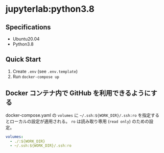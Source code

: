 # jupyterlab:python3.8

## Specifications

- Ubuntu20.04
- Python3.8

## Quick Start

1. Create `.env` (see `.env.template`)
2. Run `docker-compose up`

## Docker コンテナ内で GitHub を利用できるようにする

docker-compose.yaml の `volumes` に `~/.ssh:${WORK_DIR}/.ssh:ro` を指定するとローカルの設定が適用される。
`ro` は読み取り専用 (`read only`) のための設定。

```yaml
volumes:
  - ./:${WORK_DIR}
  - ~/.ssh:${WORK_DIR}/.ssh:ro
```
